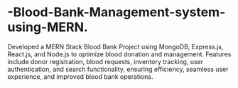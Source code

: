 # -Blood-Bank-Management-system-using-MERN.
Developed a MERN Stack Blood Bank Project using MongoDB, Express.js, React.js, and Node.js to optimize blood donation and management. Features include donor registration, blood requests, inventory tracking, user authentication, and search functionality, ensuring efficiency, seamless user experience, and improved blood bank operations.
